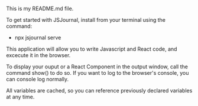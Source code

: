This is my README.md file.

To get started with JSJournal, install from your terminal using the command:

- npx jsjournal serve

This application will allow you to write Javascript and React code, and excecute it in the browser.  


To display your ouput or a React Component in the output window, call the command show() to do so. If you want to log to the browser's console, you can console log normally.

All variables are cached, so you can reference previously declared variables at any time.
